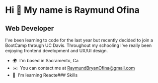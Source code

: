 Hi 👋 My name is Raymund Ofina
==============================

Web Developer
-------------

I've been learning to code for the last year but recently decided to join a BootCamp through UC Davis. Throughout my schooling I've really been enjoying frontend development and UX/UI design.

*   🌍  I'm based in Sacramento, Ca
*   ✉️  You can contact me at [RaymundBryanOfina@gmail.com](mailto:RaymundBryanOfina@gmail.com)
*   🧠  I'm learning Reacte### Skills
                
